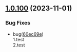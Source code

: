 ## [1.0.100](https://gitlab.syntecclub.com/ProjectRoot/devops/review/semantic-release/compare/v1.0.99...v1.0.100) (2023-11-01)


### Bug Fixes

* bug([60ec69e](https://gitlab.syntecclub.com/ProjectRoot/devops/review/semantic-release/commit/60ec69ef95457e00d8a4312f9e068cc6416f0a87))  
	1\.test  
	2\.test

